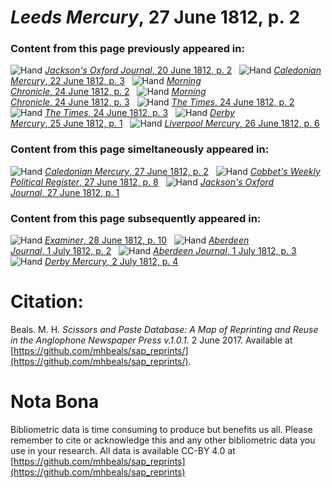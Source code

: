# *Leeds Mercury*, 27 June 1812, p. 2  
  
### Content from this page previously appeared in:  
![Hand](http://scissorsandpaste.net/wp-content/uploads/2017/06/smallhandpointer.png) [*Jackson's Oxford Journal*, 20 June 1812, p. 2](https://mhbeals.github.io/sap_html/Jackson's-Oxford-Journal/Jackson's-Oxford-Journal-20-June-1812-p-2)  
![Hand](http://scissorsandpaste.net/wp-content/uploads/2017/06/smallhandpointer.png) [*Caledonian Mercury*, 22 June 1812, p. 3](https://mhbeals.github.io/sap_html/Caledonian-Mercury/Caledonian-Mercury-22-June-1812-p-3)  
![Hand](http://scissorsandpaste.net/wp-content/uploads/2017/06/smallhandpointer.png) [*Morning Chronicle*, 24 June 1812, p. 2](https://mhbeals.github.io/sap_html/Morning-Chronicle/Morning-Chronicle-24-June-1812-p-2)  
![Hand](http://scissorsandpaste.net/wp-content/uploads/2017/06/smallhandpointer.png) [*Morning Chronicle*, 24 June 1812, p. 3](https://mhbeals.github.io/sap_html/Morning-Chronicle/Morning-Chronicle-24-June-1812-p-3)  
![Hand](http://scissorsandpaste.net/wp-content/uploads/2017/06/smallhandpointer.png) [*The Times*, 24 June 1812, p. 2](https://mhbeals.github.io/sap_html/The-Times/The-Times-24-June-1812-p-2)  
![Hand](http://scissorsandpaste.net/wp-content/uploads/2017/06/smallhandpointer.png) [*The Times*, 24 June 1812, p. 3](https://mhbeals.github.io/sap_html/The-Times/The-Times-24-June-1812-p-3)  
![Hand](http://scissorsandpaste.net/wp-content/uploads/2017/06/smallhandpointer.png) [*Derby Mercury*, 25 June 1812, p. 1](https://mhbeals.github.io/sap_html/Derby-Mercury/Derby-Mercury-25-June-1812-p-1)  
![Hand](http://scissorsandpaste.net/wp-content/uploads/2017/06/smallhandpointer.png) [*Liverpool Mercury*, 26 June 1812, p. 6](https://mhbeals.github.io/sap_html/Liverpool-Mercury/Liverpool-Mercury-26-June-1812-p-6)  
  
### Content from this page simeltaneously appeared in:  
![Hand](http://scissorsandpaste.net/wp-content/uploads/2017/06/smallhandpointer.png) [*Caledonian Mercury*, 27 June 1812, p. 2](https://mhbeals.github.io/sap_html/Caledonian-Mercury/Caledonian-Mercury-27-June-1812-p-2)  
![Hand](http://scissorsandpaste.net/wp-content/uploads/2017/06/smallhandpointer.png) [*Cobbet's Weekly Political Register*, 27 June 1812, p. 8](https://mhbeals.github.io/sap_html/Cobbet's-Weekly-Political-Register/Cobbet's-Weekly-Political-Register-27-June-1812-p-8)  
![Hand](http://scissorsandpaste.net/wp-content/uploads/2017/06/smallhandpointer.png) [*Jackson's Oxford Journal*, 27 June 1812, p. 1](https://mhbeals.github.io/sap_html/Jackson's-Oxford-Journal/Jackson's-Oxford-Journal-27-June-1812-p-1)  
  
### Content from this page subsequently appeared in:  
![Hand](http://scissorsandpaste.net/wp-content/uploads/2017/06/smallhandpointer.png) [*Examiner*, 28 June 1812, p. 10](https://mhbeals.github.io/sap_html/Examiner/Examiner-28-June-1812-p-10)  
![Hand](http://scissorsandpaste.net/wp-content/uploads/2017/06/smallhandpointer.png) [*Aberdeen Journal*, 1 July 1812, p. 2](https://mhbeals.github.io/sap_html/Aberdeen-Journal/Aberdeen-Journal-1-July-1812-p-2)  
![Hand](http://scissorsandpaste.net/wp-content/uploads/2017/06/smallhandpointer.png) [*Aberdeen Journal*, 1 July 1812, p. 3](https://mhbeals.github.io/sap_html/Aberdeen-Journal/Aberdeen-Journal-1-July-1812-p-3)  
![Hand](http://scissorsandpaste.net/wp-content/uploads/2017/06/smallhandpointer.png) [*Derby Mercury*, 2 July 1812, p. 4](https://mhbeals.github.io/sap_html/Derby-Mercury/Derby-Mercury-2-July-1812-p-4)  


# Citation: 

Beals. M. H. *Scissors and Paste Database: A Map of Reprinting and Reuse in the Anglophone Newspaper Press v.1.0.1.* 2 June 2017. Available at [https://github.com/mhbeals/sap_reprints/](https://github.com/mhbeals/sap_reprints/). 

# Nota Bona

Bibliometric data is time consuming to produce but benefits us all. Please remember to cite or acknowledge this and any other bibliometric data you use in your research. All data is available CC-BY 4.0 at [https://github.com/mhbeals/sap_reprints](https://github.com/mhbeals/sap_reprints)
